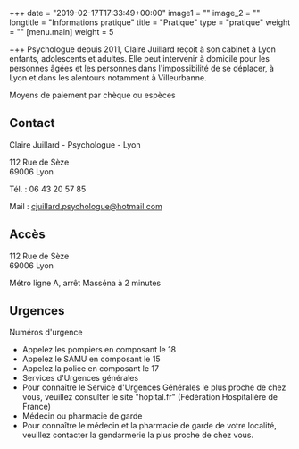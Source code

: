 +++
date = "2019-02-17T17:33:49+00:00"
image1 = ""
image_2 = ""
longtitle = "Informations pratique"
title = "Pratique"
type = "pratique"
weight = ""
[menu.main]
weight = 5

+++
Psychologue depuis 2011, Claire Juillard reçoit à son cabinet à Lyon enfants, adolescents et adultes. Elle peut intervenir à domicile pour les personnes âgées et les personnes dans l'impossibilité de se déplacer, à Lyon et dans les alentours notamment à Villeurbanne.

Moyens de paiement par chèque ou espèces

## Contact

Claire Juillard - Psychologue - Lyon

112 Rue de Sèze  
69006 Lyon

Tél. : 06 43 20 57 85

Mail : cjuillard.psychologue@hotmail.com

## Accès

112 Rue de Sèze  
69006 Lyon

Métro ligne A, arrêt Masséna à 2 minutes

## Urgences

Numéros d'urgence

* Appelez les pompiers en composant le 18
* Appelez le SAMU en composant le 15
* Appelez la police en composant le 17
* Services d'Urgences générales
* Pour connaître le Service d'Urgences Générales le plus proche de chez vous, veuillez consulter le site "hopital.fr" (Fédération Hospitalière de France)
* Médecin ou pharmacie de garde
* Pour connaître le médecin et la pharmacie de garde de votre localité, veuillez contacter la gendarmerie la plus proche de chez vous.